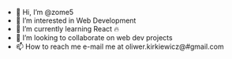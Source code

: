- 👋 Hi, I’m @zome5
- 👀 I’m interested in Web Development
- 🌱 I’m currently learning React 🔥
- 💞️ I’m looking to collaborate on web dev projects
- 📫 How to reach me e-mail me at oliwer.kirkiewicz@#gmail.com

<!---
zome5/zome5 is a ✨ special ✨ repository because its `README.md` (this file) appears on your GitHub profile.
You can click the Preview link to take a look at your changes.
--->
